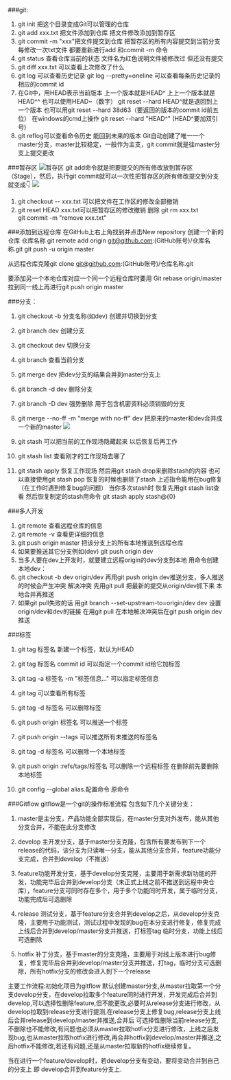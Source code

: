###git:
1. git init 把这个目录变成Git可以管理的仓库
2. git add xxx.txt 把文件添加到仓库 把文件修改添加到暂存区
3. git commit -m "xxx"把文件提交到仓库 把暂存区的所有内容提交到当前分支
每修改一次txt文件 都要重新进行add 和commit -m 命令
4. git status 查看仓库当前的状态 文件名为红色说明文件被修改过 但还没有提交
5. git diff xxx.txt 可以查看上次修改了什么
6. git log 可以查看历史记录
git log --pretty=oneline 可以查看每条历史记录的相应的commit id
7.  在Git中，用HEAD表示当前版本 上一个版本就是HEAD^ 上上一个版本就是HEAD^^ 也可以使用HEAD~（数字） git reset --hard HEAD^就是退回到上一个版本
也可以用git reset --hard 38d63（要返回的版本的commit id前五位）
在windows的cmd上操作 git reset --hard "HEAD^" (HEAD^要加双引号) 
8. git reflog可以查看命令历史 能回到未来的版本
Git自动创建了唯一一个master分支，master比较稳定，一般作为主支，git commit就是往master分支上提交更改

###暂存区
![暂存区](https://cdn.liaoxuefeng.com/cdn/files/attachments/001384907720458e56751df1c474485b697575073c40ae9000/0)
git add命令就是把要提交的所有修改放到暂存区（Stage），然后，执行git commit就可以一次性把暂存区的所有修改提交到分支
就变成👇
![](https://cdn.liaoxuefeng.com/cdn/files/attachments/0013849077337835a877df2d26742b88dd7f56a6ace3ecf000/0)

1. git checkout -- xxx.txt 可以把文件在工作区的修改全部撤销
2. git reset HEAD xxx.txt可以把暂存区的修改撤销
删除 git rm xxx.txt  
git commit -m "remove xxx.txt"

###添加到远程仓库 
在GitHub上右上角找到并点击New repository 创建一个新的仓库 仓库名称
 git remote add origin git@github.com:(GitHub账号)/仓库名称.git
 git push -u origin master

 从远程仓库克隆git clone git@github.com:(GitHub账号)/仓库名称.git

要添加另一个本地仓库对应一个同一个远程仓库时要用 Git rebase origin/master 拉到同一线上再进行git push origin master


 ###分支：
 1. git checkout -b 分支名称(如dev) 创建并切换到分支
 2. git branch dev 创建分支
 3. git checkout dev 切换分支
 4. git branch 查看当前分支
 5. git merge dev 把dev分支的结果合并到master分支上
 6. git branch -d dev 删除分支
 7. git branch -D dev 强势删除 用于包含机密资料必须销毁的分支
 8. git merge --no-ff -m "merge with no-ff" dev 把原来的master和dev合并成一个新的master
 ![](https://cdn.liaoxuefeng.com/cdn/files/attachments/001384909222841acf964ec9e6a4629a35a7a30588281bb000/0)
  
 9. git stash 可以把当前的工作现场隐藏起来 以后恢复后再工作
 10. git stash list 查看刚才的工作现场去哪了
 11. git stash apply 恢复工作现场 然后用git stash drop来删除stash的内容 也可以直接使用git stash pop 恢复的时候也删除了stash    上述指令能用在bug修复 （在工作时遇到修复bug的问题）
 当你多次stash时 恢复先用git stash list查看 然后恢复制定的stash用命令 git stash apply stash@{0} 

###多人开发
 1. git remote 查看远程仓库的信息
 2. git remote -v 查看更详细的信息
 3. git push origin master 把该分支上的所有本地推送到远程仓库
 4. 如果要推送其它分支例如(dev) git push origin dev 
 5. 当多人要在dev上开发时，就要建立远程origin的dev分支到本地 用命令创建本地dev：
 6. git checkout -b dev origin/dev 再用git push origin dev推送分支，多人推送的时候会产生冲突
解决冲突 先用git pull 把最新的提交从origin/dev抓下来 本地合并再推送
7. 如果git pull失败的话 用git branch --set-upstream-to=origin/dev dev 设置origin/dev和dev的链接 在用git pull 在本地解决冲突后在git push origin dev 推送


###标签
1. git tag 标签名  新建一个标签，默认为HEAD 
2. git tag 标签名 commit id  可以指定一个commit id给它加标签
3. git tag  -a 标签名 -m "标签信息..."  可以指定标签信息
4. git tag 可以查看所有标签
5. git tag -d 标签名 可以删除标签
6. git push origin 标签名 可以推送一个标签
7. git push origin --tags 可以推送所有未推送的标签名
8. git tag -d 标签名 可以删除一个本地标签
9. git push origin :refs/tags/标签名 可以删除一个远程标签 在删除前先要删除本地标签

10. git config --global alias.配置命令 原命令 


###Gitflow
gitflow是一个git的操作标准流程 包含如下几个关键分支：

1. master是主分支，产品功能全部实现后，在master分支对外发布，能从其他分支合并，不能在此分支修改

2. develop 主开发分支，基于master分支克隆，包含所有要发布到下一个release的代码，该分支为只读唯一分支，能从其他分支合并，feature功能分支完成，合并到develop（不推送）

3. feature功能开发分支，基于develop分支克隆，主要用于新需求新功能的开发，功能完毕后合并到develop分支（未正式上线之前不推送到远程中央仓库），feature分支可同时存在多个，用于多个功能同时开发，属于临时分支，功能完成后可选删除

4. release 测试分支，基于feature分支合并到develop之后，从develop分支克隆，主要用于功能测试，测试过程中发现的bug在本分支进行修复，修复完成上线后合并到develop/master分支并推送，打标签tag 临时分支，功能上线后可选删除

5. hotfix 补丁分支，基于master的分支克隆，主要用于对线上版本进行bug修复，修复完毕后合并到develop/master分支并推送，打tag，临时分支可选删除，所有hotfix分支的修改会进入到下一个release

主要工作流程:初始化项目为gitflow 默认创建master分支,从master拉取第一个分支develop分支，在develop拉取多个feature同时进行开发，开发完成后合并到develop,可以选择性删除feature,但不能更改,必要时从release分支进行修改，从develop拉取到release分支进行提测,在release分支上修复bug,release分支上线后合并release到develop/master并推送,合并后 可选择性删除当前release分支,不删除也不能修改,有问题也必须从master拉取hotfix分支进行修改，上线之后发现bug,也从master拉取hotfix进行修改,再合并hotfix到develop/master并推送,之后hotfix不能修改,若还有问题,还是从master拉取新的hotfix继续修复。

当在进行一个feature/develop时，若develop分支有变动，要将变动合并到自己的分支上 即 develop合并到feature分支上.


